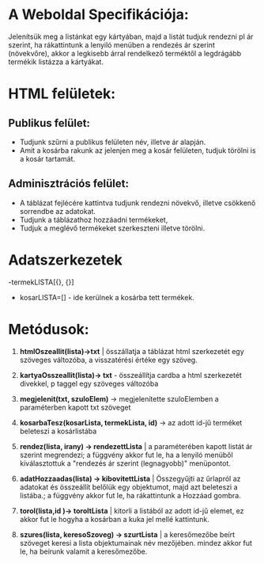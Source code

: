 # A Weboldal Specifikációja:

Jelenítsük meg a listánkat egy kártyában, majd a listát tudjuk rendezni pl ár szerint, ha rákattintunk a lenyiló menüben a rendezés ár szerint (növekvőre), akkor a legkisebb árral rendelkező terméktől a legdrágább termékik listázza a kártyákat.

# HTML felületek:


## Publikus felület:

- Tudjunk szűrni a publikus felületen név, illetve ár alapján. 
- Amit a kosárba rakunk az jelenjen meg a kosár felületen, tudjuk törölni is a kosár tartamát.

## Adminisztrációs felület: 

- A táblázat fejlécére kattintva tudjunk rendezni növekvő, illetve csökkenő sorrendbe az adatokat.
- Tudjunk a táblázathoz hozzáadni termékeket,
- Tudjuk a meglévő termékeket szerkeszteni illetve törölni.

# Adatszerkezetek
-termekLISTA[{}, {}]
- kosarLISTA=[] - ide kerülnek a kosárba tett termékek.


# Metódusok: 

1. **htmlOszeallit(lista)->txt** | összállatja a táblázat html szerkezetét egy szöveges változóba, a visszatérési értéke egy szöveg.

2. **kartyaOsszeallit(lista)-> txt** - összeállítja cardba a html szerkezetét divekkel, p taggel egy szöveges változóba

3. **megjelenit(txt, szuloElem)** -> megjelenítette szuloElemben a paraméterben kapott txt szöveget

4. **kosarbaTesz(kosarLista, termekLista, id)** -> az adott id-jű terméket beleteszi a kosárlistába

5. **rendez(lista, irany) -> rendezettLista** | a paraméterében kapott listát ár szerint megrendezi; a függvény akkor fut le, ha a lenyiló menüből kiválasztottuk a "rendezés ár szerint (legnagyobb)" menüpontot.

6. **adatHozzaadas(lista) -> kibovitettLista** |  Összegyűjti az űrlapról az adatokat és összeállít belőlük egy objektumot, majd azt beleteszi a listába.; a függvény akkor fut le, ha rákattintunk a Hozzáad gombra. 

7. **torol(lista,id )-> toroltLista** | kitorli a listából az adott id-jű elemet, ez akkor fut le hogyha a kosárban a kuka jel mellé kattintunk.

8. **szures(lista, keresoSzoveg) -> szurtLista** | a keresőmezőbe beírt szöveget keresi a lista objektumainak név mezőjében. mindez akkor fut le, ha beírunk valamit a keresőmezőbe.
